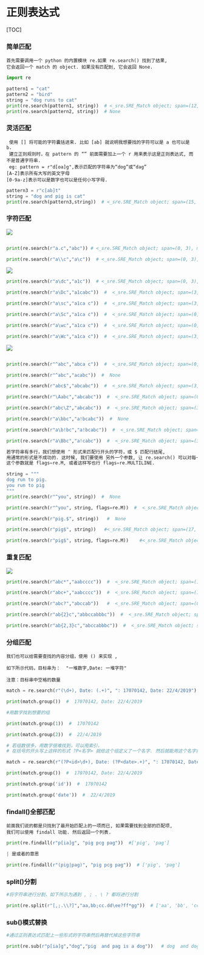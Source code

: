 # 正则表达式

[TOC]

### 简单匹配
```
首先需要调用一个 python 的内置模块 re.如果 re.search() 找到了结果, 
它会返回一个 match 的 object. 如果没有匹配到, 它会返回 None. 
```
``` python
import re

pattern1 = "cat"
pattern2 = "bird"
string = "dog runs to cat"
print(re.search(pattern1, string))  # <_sre.SRE_Match object; span=(12, 15),match='cat'>
print(re.search(pattern2, string))  # None
```
### 灵活匹配
```
 使用 [] 将可能的字符囊括进来. 比如 [ab] 就说明我想要找的字符可以是 a 也可以是 b. 
 建立正则规则时，在 pattern 的 “” 前面需要加上一个 r 用来表示这是正则表达式, 而不是普通字符串. 
 eg: pattern = r"d[oa]g",表示匹配的字符串为“dog”或“dag”
[A-Z]表示所有大写的英文字母
[0-9a-z]表示可以是数字也可以是任何小写字母.
```

``` python
pattern3 = r"c[ab]t"
string = "dog and pig is cat"
print(re.search(pattern3,string))  # <_sre.SRE_Match object; span=(15, 18), match='cat'>
```
### 字符匹配

![](https://upload-images.jianshu.io/upload_images/10460153-d59264aac3a18a84.png?imageMogr2/auto-orient/strip%7CimageView2/2/w/1240)
``` python

print(re.search(r"a.c","abc")) # <_sre.SRE_Match object; span=(0, 3), match='abc'>

print(re.search(r"a\\c","a\c"))  # <_sre.SRE_Match object; span=(0, 3), match='a\\c'>

```

![](https://upload-images.jianshu.io/upload_images/10460153-db088c7968fec153.png?imageMogr2/auto-orient/strip%7CimageView2/2/w/1240)

``` python
print(re.search(r"a\dc","a1c"))  # <_sre.SRE_Match object; span=(0, 3), match='a1c'>

print(re.search(r"a\Dc","a1cabc"))  #  <_sre.SRE_Match object; span=(3, 6), match='abc'>

print(re.search(r"a\sc","a1ca c"))  #  <_sre.SRE_Match object; span=(3, 6), match='a c'>

print(re.search(r"a\Sc","a1ca c"))  #  <_sre.SRE_Match object; span=(0, 3), match='a1c'>

print(re.search(r"a\wc","a1ca c"))  #  <_sre.SRE_Match object; span=(0, 3), match='a1c'>

print(re.search(r"a\Wc","a1ca c"))  #  <_sre.SRE_Match object; span=(3, 6), match='a c'>

```
![](https://upload-images.jianshu.io/upload_images/10460153-74fc3d013b2d1c17.png?imageMogr2/auto-orient/strip%7CimageView2/2/w/1240)

``` python 

print(re.search(r"^abc","abca c"))  #  <_sre.SRE_Match object; span=(0, 3), match='abc'>

print(re.search(r"^abc","acabc"))  #  None

print(re.search(r"abc$","abcabc"))  #  <_sre.SRE_Match object; span=(3, 6), match='abc'>

print(re.search(r"\Aabc","abcabc"))  #  <_sre.SRE_Match object; span=(0, 3), match='abc'>

print(re.search(r"abc\Z","abcabc"))  #  <_sre.SRE_Match object; span=(3, 6), match='abc'>

print(re.search(r"a\bbc","a!bcabc"))  #  None

print(re.search(r"a\b!bc","a!bcabc"))  #  <_sre.SRE_Match object; span=(0, 4), match='a!bc'>

print(re.search(r"a\Bbc","a!cabc"))  #  <_sre.SRE_Match object; span=(3, 6), match='abc'>
```

```python
若字符串有多行，我们想使用 ^ 形式来匹配行开头的字符，或 $ 匹配行结尾,
用通常的形式是不成功的. 这时候, 我们要使用 另外一个参数, 让 re.search() 可以对每一行单独处理.
这个参数就是 flags=re.M, 或者这样写也行 flags=re.MULTILINE.

string = """
dog run to pig.
you run to pig
"""
print(re.search(r"^you", string))  #  None

print(re.search(r"^you", string, flags=re.M))  #  <_sre.SRE_Match object; span=(17, 20), match='you'>

print(re.search(r"pig.$", string))   #  None

print(re.search(r"pig$", string))   #<_sre.SRE_Match object; span=(17, 20), match='you'>

print(re.search(r"pig$", string, flags=re.M))    #<_sre.SRE_Match object; span=(28, 31), match='pig'>

```
### 重复匹配

![](https://upload-images.jianshu.io/upload_images/10460153-1401e3d04ab59586.png?imageMogr2/auto-orient/strip%7CimageView2/2/w/1240)

``` python 
print(re.search(r"abc*","aabcccc"))  #  <_sre.SRE_Match object; span=(1, 7), match='abcccc'>

print(re.search(r"abc+","aabcccc"))  #  <_sre.SRE_Match object; span=(1, 7), match='abcccc'>

print(re.search(r"abc?","abccab"))   #  <_sre.SRE_Match object; span=(0, 3), match='abc'>

print(re.search(r"ab{2}c","abbccabbbc"))  #  <_sre.SRE_Match object; span=(0, 4), match='abbc'>

print(re.search(r"ab{2,3}c","abccabbbc"))  #  <_sre.SRE_Match object; span=(4, 9), match='abbbc'>
```
### 分组匹配
```
我们也可以给需要查找的内容分组，使用 () 来实现 ,

如下所示代码，目标串为：  "一堆数字,Date: 一堆字符"

注意：目标串中空格的数量
```
``` python 
match = re.search(r"(\d+), Date: (.+)", ": 17070142, Date: 22/4/2019")

print(match.group())  #  17070142, Date: 22/4/2019

#用数字找到想要的组

print(match.group(1))  #  17070142

print(match.group(2))  #  22/4/2019

# 若组数很多，用数字很难找到，可以用索引，
# 在括号的开头写上这样的形式 ?P<名字> 就给这个组定义了一个名字. 然后就能用这个名字找到这个组的内容.

match = re.search(r"(?P<id>\d+), Date: (?P<date>.+)", ": 17070142, Date: 22/4/2019")

print(match.group())  #  17070142, Date: 22/4/2019

print(match.group('id'))  #  17070142

print(match.group('date'))  #  22/4/2019

```

### findall()全部匹配
```
前面我们说的都是只找到了最开始匹配上的一项而已, 如果需要找到全部的匹配项, 
我们可以使用 findall 功能. 然后返回一个列表.
```
``` python
print(re.findall(r"p[ia]g", "pig pcg pag"))  #['pig', 'pag']

| 是或者的意思

print(re.findall(r"(pig|pag)", "pig pcg pag"))  # ['pig', 'pag']
```

### split()分割
``` python
#将字符串进行分割，如下所示为遇到 , ; . \ ? 都将进行分割

print(re.split(r"[,;.\\?]","aa,bb;cc.dd\ee?ff*gg"))  # ['aa', 'bb', 'cc', 'dd', 'ee', 'ff*gg']
```

### sub()模式替换
``` python
#通过正则表达式匹配上一些形式的字符串然后再替代掉这些字符串

print(re.sub(r"p[ia]g","dog","pig  and pag is a dog"))   # dog  and dog is a dog
```
